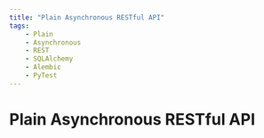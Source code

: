 ```yaml
---
title: "Plain Asynchronous RESTful API"
tags:
    - Plain
    - Asynchronous
    - REST
    - SQLAlchemy
    - Alembic
    - PyTest
---
```


# Plain Asynchronous RESTful API